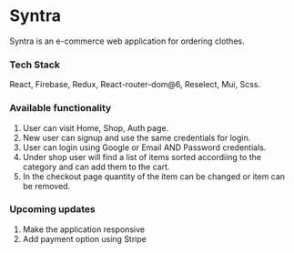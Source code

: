 # Syntra
Syntra is an e-commerce web application for ordering clothes.

### Tech Stack
React, Firebase, Redux, React-router-dom@6, Reselect, Mui, Scss.

### Available functionality
1. User can visit Home, Shop, Auth page.
2. New user can signup and use the same credentials for login.
3. User can login using Google or Email AND Password credentials.
4. Under shop user will find a list of items sorted accordiing to the category and can add them to the cart.
5. In the checkout page quantity of the item can be changed or item can be removed.

### Upcoming updates
1. Make the application responsive
2. Add payment option using Stripe
